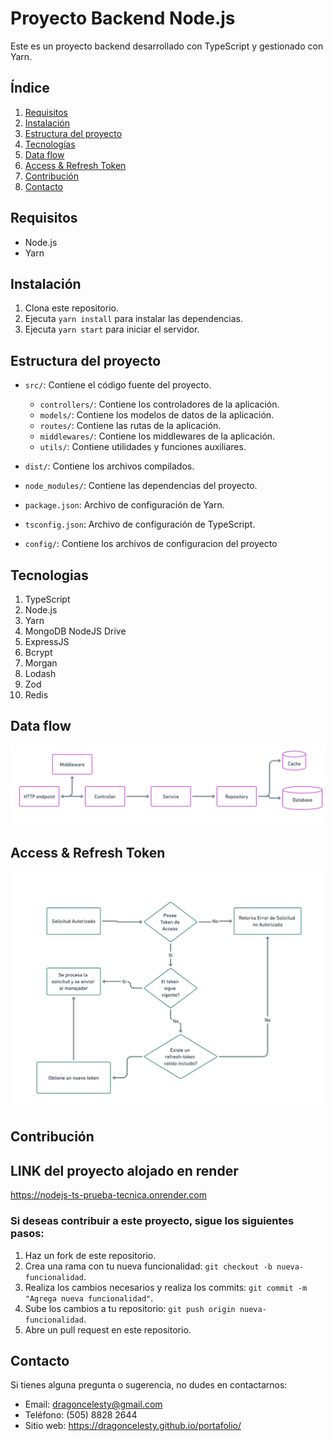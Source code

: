 # Proyecto Backend Node.js

Este es un proyecto backend desarrollado con TypeScript y gestionado con Yarn.

## Índice

1. [Requisitos](#requisitos)
2. [Instalación](#instalación)
3. [Estructura del proyecto](#estructura-del-proyecto)
4. [Tecnologías](#tecnologías)
5. [Data flow](#data-flow)
6. [Access & Refresh Token](#access--refresh-token)
7. [Contribución](#contribución)
8. [Contacto](#contacto)

## Requisitos

*   Node.js
*   Yarn

## Instalación

01. Clona este repositorio.
02. Ejecuta `yarn install` para instalar las dependencias.
03. Ejecuta `yarn start` para iniciar el servidor.

## Estructura del proyecto

*   `src/`: Contiene el código fuente del proyecto.

    -   `controllers/`: Contiene los controladores de la aplicación.
    -   `models/`: Contiene los modelos de datos de la aplicación.
    -   `routes/`: Contiene las rutas de la aplicación.
    -   `middlewares/`: Contiene los middlewares de la aplicación.
    -   `utils/`: Contiene utilidades y funciones auxiliares.

*   `dist/`: Contiene los archivos compilados.
*   `node_modules/`: Contiene las dependencias del proyecto.
*   `package.json`: Archivo de configuración de Yarn.
*   `tsconfig.json`: Archivo de configuración de TypeScript.
*   `config/`: Contiene los archivos de configuracion del proyecto

## Tecnologias

01. TypeScript
02. Node.js
03. Yarn
04. MongoDB NodeJS Drive
05. ExpressJS
06. Bcrypt
07. Morgan
08. Lodash
09. Zod
10. Redis

## Data flow

![Diagram](Diagrams/data-flow.png)

## Access & Refresh Token

![Diagram](Diagrams/access-refresh-token.png)
## Contribución

## LINK del proyecto alojado en render
https://nodejs-ts-prueba-tecnica.onrender.com

### Si deseas contribuir a este proyecto, sigue los siguientes pasos:

1. Haz un fork de este repositorio.
2. Crea una rama con tu nueva funcionalidad: `git checkout -b nueva-funcionalidad`.
3. Realiza los cambios necesarios y realiza los commits: `git commit -m "Agrega nueva funcionalidad"`.
4. Sube los cambios a tu repositorio: `git push origin nueva-funcionalidad`.
5. Abre un pull request en este repositorio.

## Contacto

Si tienes alguna pregunta o sugerencia, no dudes en contactarnos:

* Email: dragoncelesty@gmail.com
* Teléfono: (505) 8828 2644
* Sitio web: https://dragoncelesty.github.io/portafolio/


<!-- Fin del documento -->